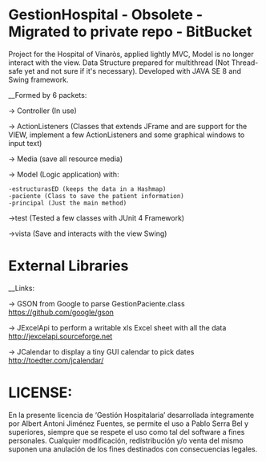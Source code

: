 # GestionHospital - Obsolete - Migrated to private repo - BitBucket
Project for the Hospital of Vinaròs, applied lightly MVC, Model is no longer interact with the view. Data Structure prepared for multithread (Not Thread-safe yet and not sure if it's necessary).
Developed with JAVA SE 8 and Swing framework.

__Formed by 6 packets:

-> Controller (In use)

-> ActionListeners (Classes that extends JFrame and are support for the VIEW, 
implement a few ActionListeners and some graphical windows to input text)

-> Media (save all resource media)

-> Model (Logic application) with:

    -estructurasED (keeps the data in a Hashmap)
    -paciente (Class to save the patient information)
    -principal (Just the main method)

->test (Tested a few classes with JUnit 4 Framework)

->vista (Save and interacts with the view Swing)

# External Libraries
__Links:


-> GSON from Google to parse GestionPaciente.class  
https://github.com/google/gson


-> JExcelApi to perform a writable xls Excel sheet with all the data
http://jexcelapi.sourceforge.net


-> JCalendar to display a tiny GUI calendar to pick dates
http://toedter.com/jcalendar/




# LICENSE:
En la presente licencia de ‘Gestión Hospitalaria’ desarrollada íntegramente por Albert Antoni Jiménez Fuentes, se permite el uso a Pablo Serra Bel y superiores, siempre que se respete el uso como tal del software a fines personales. Cualquier modificación, redistribución y/o venta del mismo suponen una anulación de los fines destinados con consecuencias legales.
